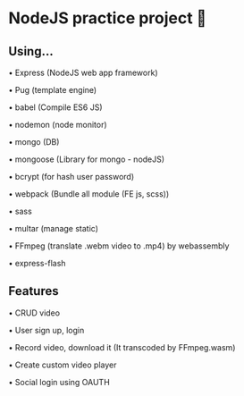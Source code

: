 # NodeJS practice project  🍔


## Using...

• Express (NodeJS web app framework)

• Pug (template engine)

• babel (Compile ES6 JS)

• nodemon (node monitor)

• mongo (DB)

• mongoose (Library for mongo - nodeJS)

• bcrypt (for hash user password)

• webpack (Bundle all module (FE js, scss))

• sass

• multar (manage static)

• FFmpeg (translate .webm video to .mp4) by webassembly

• express-flash

## Features


• CRUD video

• User sign up, login

• Record video, download it (It transcoded by FFmpeg.wasm)

• Create custom video player

• Social login using OAUTH


